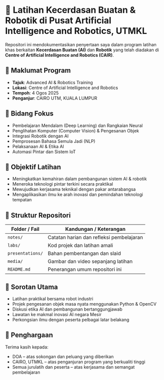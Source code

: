 # 🤖 Latihan Kecerdasan Buatan & Robotik di Pusat Artificial Intelligence and Robotics, UTMKL
Repositori ini mendokumentasikan penyertaan saya dalam program latihan khas berkaitan **Kecerdasan Buatan (AI)** dan **Robotik** yang telah diadakan di **Centre of Artificial Intelligence and Robotics (CAIR)**.

## 📍 Maklumat Program

- **Tajuk**: Advanced AI & Robotics Training  
- **Lokasi**: Centre of Artificial Intelligence and Robotics
- **Tempoh**: 4 Ogos 2025
- **Penganjur**: CAIRO UTM, KUALA LUMPUR 

## 🧠 Bidang Fokus

- Pembelajaran Mendalam (Deep Learning) dan Rangkaian Neural  
- Penglihatan Komputer (Computer Vision) & Pengesanan Objek  
- Integrasi Robotik dengan AI  
- Pemprosesan Bahasa Semula Jadi (NLP)  
- Pelaksanaan AI & Etika AI  
- Automasi Pintar dan Sistem IoT  

## 🎯 Objektif Latihan

- Meningkatkan kemahiran dalam pembangunan sistem AI & robotik  
- Meneroka teknologi pintar terkini secara praktikal  
- Mewujudkan kerjasama teknikal dengan pakar antarabangsa  
- Mengaplikasikan ilmu ke arah inovasi dan pemindahan teknologi tempatan  

## 📁 Struktur Repositori

| Folder / Fail       | Kandungan / Keterangan                               |
|---------------------|------------------------------------------------------|
| `notes/`            | Catatan harian dan refleksi pembelajaran             |
| `labs/`             | Kod projek dan latihan amali                         |
| `presentations/`    | Bahan pembentangan dan slaid                         |
| `media/`            | Gambar dan video sepanjang latihan                   |
| `README.md`         | Penerangan umum repositori ini                       |

## 🌟 Sorotan Utama

- Latihan praktikal bersama robot industri  
- Projek pengesanan objek masa nyata menggunakan Python & OpenCV  
- Diskusi etika AI dan pembangunan bertanggungjawab  
- Lawatan ke makmal inovasi AI negara Mesir  
- Perkongsian ilmu dengan peserta pelbagai latar belakang  

## 🙏 Penghargaan

Terima kasih kepada:  
- DOA – atas sokongan dan peluang yang diberikan  
- CAIRO, UTMKL – atas penganjuran program yang berkualiti tinggi  
- Semua jurulatih dan peserta – atas kerjasama dan semangat pembelajaran  
